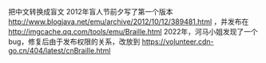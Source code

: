 把中文转换成盲文 2012年盲人节前夕写了第一个版本 http://www.blogjava.net/emu/archive/2012/10/12/389481.html ，并发布在 http://imgcache.qq.com/tools/emu/Braille.html 
2022年，河马小姐发现了一个bug，修复后由于发布权限的关系，改放到 https://volunteer.cdn-go.cn/404/latest/cnBraille.html 
